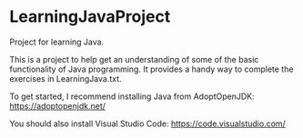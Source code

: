 # LearningJavaProject
Project for learning Java.

This is a project to help get an understanding of some of the basic functionality of Java programming. It provides a handy way
to complete the exercises in LearningJava.txt.

To get started, I recommend installing Java from AdoptOpenJDK: https://adoptopenjdk.net/

You should also install Visual Studio Code: https://code.visualstudio.com/
